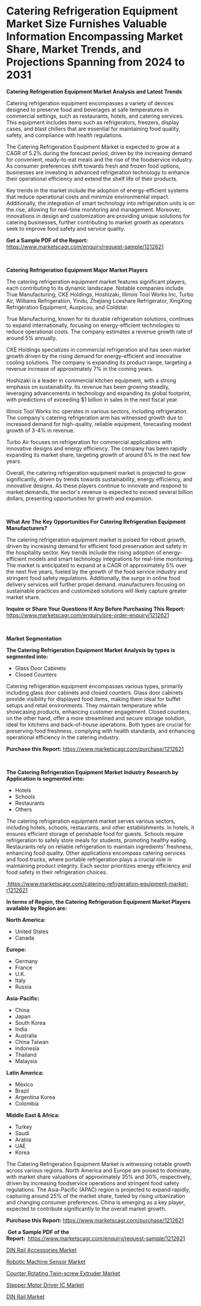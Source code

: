 <p><h1>Catering Refrigeration Equipment Market Size Furnishes Valuable Information Encompassing Market Share, Market Trends, and Projections Spanning from 2024 to 2031</h1></p><p><strong>Catering Refrigeration Equipment Market Analysis and Latest Trends</strong></p>
<p><p>Catering refrigeration equipment encompasses a variety of devices designed to preserve food and beverages at safe temperatures in commercial settings, such as restaurants, hotels, and catering services. This equipment includes items such as refrigerators, freezers, display cases, and blast chillers that are essential for maintaining food quality, safety, and compliance with health regulations.</p><p>The Catering Refrigeration Equipment Market is expected to grow at a CAGR of 5.2% during the forecast period, driven by the increasing demand for convenient, ready-to-eat meals and the rise of the foodservice industry. As consumer preferences shift towards fresh and frozen food options, businesses are investing in advanced refrigeration technology to enhance their operational efficiency and extend the shelf life of their products.</p><p>Key trends in the market include the adoption of energy-efficient systems that reduce operational costs and minimize environmental impact. Additionally, the integration of smart technology into refrigeration units is on the rise, allowing for real-time monitoring and management. Moreover, innovations in design and customization are providing unique solutions for catering businesses, further contributing to market growth as operators seek to improve food safety and service quality.</p></p>
<p><strong>Get a Sample PDF of the Report:&nbsp;</strong> <a href="https://www.marketscagr.com/enquiry/request-sample/1212621?utm_campaign=1339&utm_medium=2&utm_source=Github&utm_content=ia&utm_term=06102024&utm_id=catering-refrigeration-equipment">https://www.marketscagr.com/enquiry/request-sample/1212621</a></p>
<p>&nbsp;</p>
<p><strong>Catering Refrigeration Equipment Major Market Players</strong></p>
<p><p>The catering refrigeration equipment market features significant players, each contributing to its dynamic landscape. Notable companies include True Manufacturing, CKE Holdings, Hoshizaki, Illinois Tool Works Inc, Turbo Air, Williams Refrigeration, Yindu, Zhejiang Lceshare Refrigerator, XingXing Refrigeration Equipment, Auspicou, and Coldstar.</p><p>True Manufacturing, known for its durable refrigeration solutions, continues to expand internationally, focusing on energy-efficient technologies to reduce operational costs. The company estimates a revenue growth rate of around 5% annually.</p><p>CKE Holdings specializes in commercial refrigeration and has seen market growth driven by the rising demand for energy-efficient and innovative cooling solutions. The company is expanding its product range, targeting a revenue increase of approximately 7% in the coming years.</p><p>Hoshizaki is a leader in commercial kitchen equipment, with a strong emphasis on sustainability. Its revenue has been growing steadily, leveraging advancements in technology and expanding its global footprint, with predictions of exceeding $1 billion in sales in the next fiscal year.</p><p>Illinois Tool Works Inc operates in various sectors, including refrigeration. The company's catering refrigeration arm has witnessed growth due to increased demand for high-quality, reliable equipment, forecasting modest growth of 3-4% in revenue.</p><p>Turbo Air focuses on refrigeration for commercial applications with innovative designs and energy efficiency. The company has been rapidly expanding its market share, targeting growth of around 6% in the next few years.</p><p>Overall, the catering refrigeration equipment market is projected to grow significantly, driven by trends towards sustainability, energy efficiency, and innovative designs. As these players continue to innovate and respond to market demands, the sector's revenue is expected to exceed several billion dollars, presenting opportunities for growth and expansion.</p></p>
<p>&nbsp;</p>
<p><strong>What Are The Key Opportunities For Catering Refrigeration Equipment Manufacturers?</strong></p>
<p><p>The catering refrigeration equipment market is poised for robust growth, driven by increasing demand for efficient food preservation and safety in the hospitality sector. Key trends include the rising adoption of energy-efficient models and smart technology integrations for real-time monitoring. The market is anticipated to expand at a CAGR of approximately 5% over the next five years, fueled by the growth of the food service industry and stringent food safety regulations. Additionally, the surge in online food delivery services will further propel demand. manufacturers focusing on sustainable practices and customized solutions will likely capture greater market share.</p></p>
<p><strong>Inquire or Share Your Questions If Any Before Purchasing This Report:</strong> <a href="https://www.marketscagr.com/enquiry/pre-order-enquiry/1212621?utm_campaign=1339&utm_medium=2&utm_source=Github&utm_content=ia&utm_term=06102024&utm_id=catering-refrigeration-equipment">https://www.marketscagr.com/enquiry/pre-order-enquiry/1212621</a></p>
<p>&nbsp;</p>
<p><strong>Market Segmentation</strong></p>
<p><strong>The Catering Refrigeration Equipment Market Analysis by types is segmented into:</strong></p>
<p><ul><li>Glass Door Cabinets</li><li>Closed Counters</li></ul></p>
<p><p>Catering refrigeration equipment encompasses various types, primarily including glass door cabinets and closed counters. Glass door cabinets provide visibility for displayed food items, making them ideal for buffet setups and retail environments. They maintain temperature while showcasing products, enhancing customer engagement. Closed counters, on the other hand, offer a more streamlined and secure storage solution, ideal for kitchens and back-of-house operations. Both types are crucial for preserving food freshness, complying with health standards, and enhancing operational efficiency in the catering industry.</p></p>
<p><strong>Purchase this Report:&nbsp;</strong><a href="https://www.marketscagr.com/purchase/1212621?utm_campaign=1339&utm_medium=2&utm_source=Github&utm_content=ia&utm_term=06102024&utm_id=catering-refrigeration-equipment">https://www.marketscagr.com/purchase/1212621</a></p>
<p>&nbsp;</p>
<p><strong>The Catering Refrigeration Equipment Market Industry Research by Application is segmented into:</strong></p>
<p><ul><li>Hotels</li><li>Schools</li><li>Restaurants</li><li>Others</li></ul></p>
<p><p>The catering refrigeration equipment market serves various sectors, including hotels, schools, restaurants, and other establishments. In hotels, it ensures efficient storage of perishable food for guests. Schools require refrigeration to safely store meals for students, promoting healthy eating. Restaurants rely on reliable refrigeration to maintain ingredients' freshness, enhancing food quality. Other applications encompass catering services and food trucks, where portable refrigeration plays a crucial role in maintaining product integrity. Each sector prioritizes energy efficiency and food safety in their refrigeration choices.</p></p>
<p><a href="https://www.marketscagr.com/catering-refrigeration-equipment-market-r1212621?utm_campaign=1339&utm_medium=2&utm_source=Github&utm_content=ia&utm_term=06102024&utm_id=catering-refrigeration-equipment">&nbsp;https://www.marketscagr.com/catering-refrigeration-equipment-market-r1212621</a></p>
<p><strong>In terms of Region, the Catering Refrigeration Equipment Market Players available by Region are:</strong></p>
<p>
    <p> <strong> North America: </strong>
        <ul>
            <li>United States</li>
            <li>Canada</li>
        </ul>
        </p> 
    <p> <strong> Europe: </strong>
        <ul>
            <li>Germany</li>
            <li>France</li>
            <li>U.K.</li>
            <li>Italy</li>
            <li>Russia</li>
        </ul>
        </p> 
    <p> <strong> Asia-Pacific: </strong>
        <ul>
            <li>China</li>
            <li>Japan</li>
            <li>South Korea</li>
            <li>India</li>
            <li>Australia</li>
            <li>China Taiwan</li>
            <li>Indonesia</li>
            <li>Thailand</li>
            <li>Malaysia</li>
        </ul>
        </p> 
    <p> <strong> Latin America: </strong>
        <ul>
            <li>Mexico</li>
            <li>Brazil</li>
            <li>Argentina Korea</li>
            <li>Colombia</li>
        </ul>
        </p> 
    <p> <strong> Middle East & Africa: </strong>
        <ul>
            <li>Turkey</li>
            <li>Saudi</li>
            <li>Arabia</li>
            <li>UAE</li>
            <li>Korea</li>
        </ul>
    </p>
    </p>
<p><p>The Catering Refrigeration Equipment Market is witnessing notable growth across various regions. North America and Europe are poised to dominate, with market share valuations of approximately 35% and 30%, respectively, driven by increasing foodservice operations and stringent food safety regulations. The Asia-Pacific (APAC) region is projected to expand rapidly, capturing around 25% of the market share, fueled by rising urbanization and changing consumer preferences. China is emerging as a key player, expected to contribute significantly to the overall market growth.</p></p>
<p><strong>Purchase this Report: </strong><a href="https://www.marketscagr.com/purchase/1212621?utm_campaign=1339&utm_medium=2&utm_source=Github&utm_content=ia&utm_term=06102024&utm_id=catering-refrigeration-equipment">https://www.marketscagr.com/purchase/1212621</a></p>
<p>&nbsp;<strong>Get a Sample PDF of the Report:&nbsp;&nbsp;</strong><a href="https://www.marketscagr.com/enquiry/request-sample/1212621?utm_campaign=1339&utm_medium=2&utm_source=Github&utm_content=ia&utm_term=06102024&utm_id=catering-refrigeration-equipment">https://www.marketscagr.com/enquiry/request-sample/1212621</a></p>
<p><strong></strong></p>
<p><p><a href="https://www.linkedin.com/pulse/din-rail-accessories-market-maturity-analysis-regional-wgade?utm_campaign=1339&utm_medium=2&utm_source=Github&utm_content=ia&utm_term=06102024&utm_id=catering-refrigeration-equipment">DIN Rail Accessories Market</a></p><p><a href="https://issuu.com/reportprime-2/docs/robotic-machine-sensor-market-size-_8f624e50978a70?utm_campaign=1339&utm_medium=2&utm_source=Github&utm_content=ia&utm_term=06102024&utm_id=catering-refrigeration-equipment">Robotic Machine Sensor Market</a></p><p><a href="https://github.com/AfsanaMia652/Market-Research-Report-List-1/blob/main/counter-rotating-twin-screw-extruder-market.md?utm_campaign=1339&utm_medium=2&utm_source=Github&utm_content=ia&utm_term=06102024&utm_id=catering-refrigeration-equipment">Counter Rotating Twin-screw Extruder Market</a></p><p><a href="https://issuu.com/reportprime-2/docs/stepper-motor-driver-ic-market-size_254b0debb5e108?utm_campaign=1339&utm_medium=2&utm_source=Github&utm_content=ia&utm_term=06102024&utm_id=catering-refrigeration-equipment">Stepper Motor Driver IC Market</a></p><p><a href="https://www.linkedin.com/pulse/din-rail-market-evolution-global-trends-regional-dynamics-2024-xeb7e?utm_campaign=1339&utm_medium=2&utm_source=Github&utm_content=ia&utm_term=06102024&utm_id=catering-refrigeration-equipment">DIN Rail Market</a></p></p>